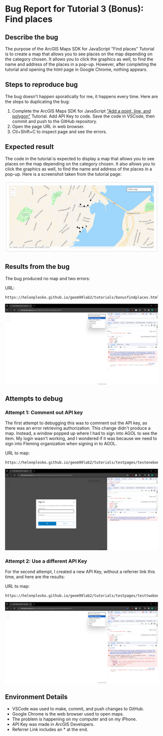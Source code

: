 # Bug Report for Tutorial 3 (Bonus): Find places

## Describe the bug

The purpose of the ArcGIS Maps SDK for JavaScript "Find places" Tutorial is to create a map that allows you to see places on the map depending on the category chosen. It allows you to click the graphics as well, to find the name and address of the places in a pop-up. However, after completing the tutorial and opening the html page in Google Chrome, nothing appears.

## Steps to reproduce bug

The bug doesn't happen sporatically for me, it happens every time. Here are the steps to duplicating the bug:

1. Complete the ArcGIS Maps SDK for JavaScript ["Add a point, line, and polygon"](https://developers.arcgis.com/javascript/latest/tutorials/add-a-point-line-and-polygon/) Tutorial. Add API Key to code. Save the code in VSCode, then commit and push to the GitHub repository. 
2. Open the page URL in web browser.
3. Ctl+Shift+C to inspect page and see the errors.

## Expected result

The code in the tutorial is expected to display a map that allows you to see places on the map depending on the category chosen. It also allows you to click the graphics as well, to find the name and address of the places in a pop-up. Here is a screenshot taken from the tutorial page:

![Expected Result](/tutorials/bugimages/expectedbonusfindplaces.png)

## Results from the bug

The bug produced no map and two errors:

URL:
```
https://helenplesko.github.io/geom99lab2/tutorials/bonusfindplaces.html
```

![Errors](/tutorials/bugimages/bugbonusfindplaces.png)

## Attempts to debug

### Attempt 1: Comment out API key

The first attempt to debugging this was to comment out the API key, as there was an error retrieving authorization. This change didn't produce a map. Instead, a window popped up where I had to sign into AGOL to see the item. My login wasn't working, and I wondered if it was because we need to sign into Fleming organization when signing in to AGOL.

URL to map:
```
https://helenplesko.github.io/geom99lab2/tutorials/testpages/testonebonusfindplaces.html
```

![Attempt 1 results](/tutorials/bugimages/testonebonusfindplaces.png)

### Attempt 2: Use a different API Key

For the second attempt, I created a new API Key, without a referrer link this time, and here are the results:

URL to map:
```
https://helenplesko.github.io/geom99lab2/tutorials/testpages/testtwobonusfindplaces.html
```

![Attempt 2 results](/tutorials/bugimages/testtwobonusfindplaces.png)

## Environment Details

- VSCode was used to make, commit, and push changes to GitHub.
- Google Chrome is the web browser used to open maps.
- The problem is happening on my computer and on my iPhone.
- API Key was made in ArcGIS Developers.
- Referrer Link includes an * at the end.